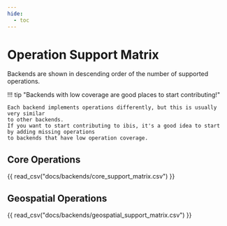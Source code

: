 ```yaml
---
hide:
  - toc
---
```


# Operation Support Matrix

Backends are shown in descending order of the number of supported operations.

!!! tip "Backends with low coverage are good places to start contributing!"

    Each backend implements operations differently, but this is usually very similar
    to other backends.
    If you want to start contributing to ibis, it's a good idea to start by adding missing operations
    to backends that have low operation coverage.

## Core Operations

{{ read_csv("docs/backends/core_support_matrix.csv") }}

## Geospatial Operations

{{ read_csv("docs/backends/geospatial_support_matrix.csv") }}
